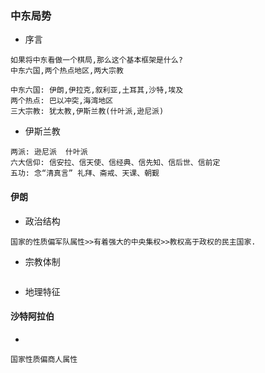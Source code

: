 ### 中东局势

* 序言
```text
如果将中东看做一个棋局,那么这个基本框架是什么?
中东六国,两个热点地区,两大宗教

中东六国: 伊朗,伊拉克,叙利亚,土耳其,沙特,埃及
两个热点: 巴以冲突,海湾地区
三大宗教: 犹太教,伊斯兰教(什叶派,逊尼派)
```
* 伊斯兰教
```text
两派: 逊尼派  什叶派
六大信仰: 信安拉、信天使、信经典、信先知、信后世、信前定  
五功: 念“清真言” 礼拜、斋戒、天课、朝觐  
```

#### 伊朗
* 政治结构
```text
国家的性质偏军队属性>>有着强大的中央集权>>教权高于政权的民主国家.
```
* 宗教体制
```text

```
* 地理特征


#### 沙特阿拉伯
* 
```text
国家性质偏商人属性
```




